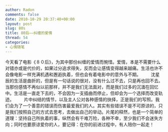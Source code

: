 ```yaml
---
author: Radon
comments: false
date: 2010-10-29 20:37:40+00:00
layout: post
slug: 80s
title: 80后——纠缠的爱情
thread: 54
categories:
- 心情随笔
---
```


今天看了电影《８０后》，为其中那份纠缠的爱情而惋惜。爱情，本是不需要什么对错亦或是代价的，如果过分追求得失，反而会让感情变得越来越痛。生活也许不会像电影一样充满机遇和邂逅执着，但也会有着电影中的意外与不期。
　　沈星辰的生活是曲折的，但是有一句话说的很对，没有什么过不去，只是再也回不去。当那份感情不再似以前那样，并不是我们无法面对，而是我们过多的沉湎在回忆中。生活是一直走下去的，不会因为一支插曲而停止，但却会为一个选择而改变轨迹。
　　片中纠结的情节，以及主人公对各种感情的抉择，正是我们的写照。我们会为了一个善意的错误而伤害最爱我们的人。其实有些错误不是不可原谅的，只是我们按照自己的方式去思考，去做出自己的举动。片尾的释然，也是一个简单的道理：坚持自己所执着的事，纵然会有千难万险，各种不幸，至少我们不会迷失方向；同时也要原谅爱你的人，要记得：在你的前进过程中，有人陪你一起走！　　　　